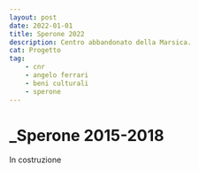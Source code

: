 ```yaml
---
layout: post
date: 2022-01-01
title: Sperone 2022
description: Centro abbandonato della Marsica.
cat: Progetto
tag:
    - cnr
    - angelo ferrari
    - beni culturali
    - sperone
---
```

\_Sperone 2015-2018
===================

In costruzione


